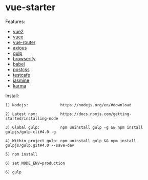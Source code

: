 # vue-starter

Features:
* [vue2](https://github.com/vuejs/vue)
* [vuex](https://github.com/vuejs/vuex)
* [vue-router](https://github.com/vuejs/vue-router)
* [axious](https://github.com/mzabriskie/axios)
* [gulp](https://github.com/gulpjs/gulp/tree/4.0)
* [browserify](http://browserify.org/)
* [babel](https://github.com/babel/babel)
* [postcss](https://github.com/postcss/postcss)
* [testcafe](https://github.com/DevExpress/testcafe)
* [jasmine](https://github.com/jasmine/jasmine)
* [karma](https://github.com/karma-runner/karma)

Install:

    1) Nodejs:              https://nodejs.org/en/#download
    
    2) Latest npm:          https://docs.npmjs.com/getting-started/installing-node
    
    3) Global gulp:         npm uninstall gulp -g && npm install gulpjs/gulp-cli#4.0 -g
    
    4) Within project gulp: npm uninstall gulp && npm install gulpjs/gulp.git#4.0 --save-dev
    
    5) npm install
    
    6) set NODE_ENV=production
    
    6) gulp